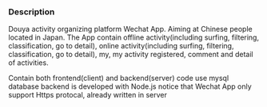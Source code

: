 ### Description

Douya activity organizing platform Wechat App.
Aiming at Chinese people located in Japan. 
The App contain offline activity(including surfing, filtering, classification, go to detail), online activity(including surfing, filtering, classification, go to detail), 
my, my activity registered, comment and detail of activities.

Contain both frontend(client) and backend(server) code
use mysql database
backend is developed with Node.js 
notice that Wechat App only support Https protocal, already written in server


```

